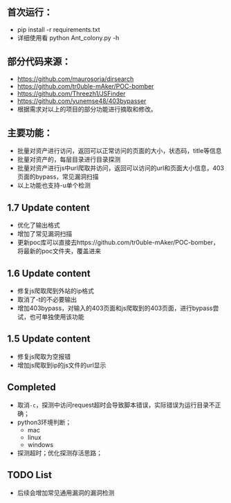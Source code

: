 
## 首次运行：
- pip install -r requirements.txt        
- 详细使用看 python Ant_colony.py -h

## 部分代码来源：
- https://github.com/maurosoria/dirsearch
- https://github.com/tr0uble-mAker/POC-bomber
- https://github.com/Threezh1/JSFinder
- https://github.com/yunemse48/403bypasser
- 根据需求对以上的项目的部分功能进行摘取和修改。

## 主要功能：
- 批量对资产进行访问，返回可以正常访问的页面的大小，状态码，title等信息
- 批量对资产的，每层目录进行目录探测
- 批量对资产进行js中url爬取并访问，返回可以访问的url和页面大小信息，403页面的bypass，常见漏洞扫描
- 以上功能也支持-u单个检测

## 1.7 Update content

- 优化了输出格式
- 增加了常见漏洞扫描
- 更新poc库可以直接去https://github.com/tr0uble-mAker/POC-bomber，将最新的poc文件夹，覆盖进来

## 1.6 Update content

- 修复js爬取爬到外站的ip格式
- 取消了-t的不必要输出
- 增加403bypass，对输入的403页面和js爬取到的403页面，进行bypass尝试，也可单独使用该功能

## 1.5 Update content

- 修复js爬取为空报错
- 增加js爬取到ip的js文件的url显示


## Completed

- 取消`-c`，探测中访问request超时会导致脚本错误，实际错误为运行目录不正确；
- python3环境判断；
  - mac
  - linux
  - windows
- 探测超时；优化探测存活思路；


## TODO List
- 后续会增加常见通用漏洞的漏洞检测

